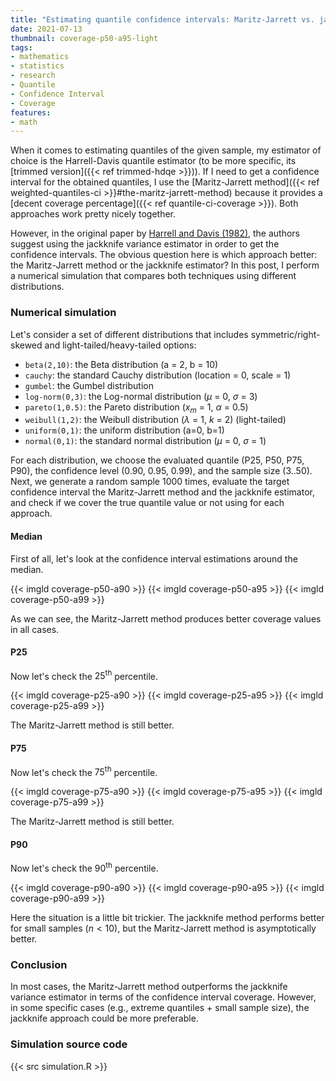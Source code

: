 ```yaml
---
title: "Estimating quantile confidence intervals: Maritz-Jarrett vs. jackknife"
date: 2021-07-13
thumbnail: coverage-p50-a95-light
tags:
- mathematics
- statistics
- research
- Quantile
- Confidence Interval
- Coverage
features:
- math
---
```


When it comes to estimating quantiles of the given sample,
  my estimator of choice is the Harrell-Davis quantile estimator
  (to be more specific, its [trimmed version]({{< ref trimmed-hdqe >}})).
If I need to get a confidence interval for the obtained quantiles,
  I use the [Maritz-Jarrett method]({{< ref weighted-quantiles-ci >}}#the-maritz-jarrett-method)
  because it provides a [decent coverage percentage]({{< ref quantile-ci-coverage >}}).
Both approaches work pretty nicely together.

However, in the original paper by [Harrell and Davis (1982)](https://doi.org/10.2307/2335999),
  the authors suggest using the jackknife variance estimator in order to get the confidence intervals.
The obvious question here is which approach better: the Maritz-Jarrett method or the jackknife estimator?
In this post, I perform a numerical simulation that compares both techniques using different distributions.

<!--more-->

### Numerical simulation

Let's consider a set of different distributions that includes symmetric/right-skewed and light-tailed/heavy-tailed options:

* `beta(2,10)`: the Beta distribution (a = 2, b = 10)
* `cauchy`: the standard Cauchy distribution (location = 0, scale = 1)
* `gumbel`: the Gumbel distribution
* `log-norm(0,3)`: the Log-normal distribution ($\mu$ = 0, $\sigma$ = 3)
* `pareto(1,0.5)`: the Pareto distribution ($x_m$ = 1, $\alpha$ = 0.5)
* `weibull(1,2)`: the Weibull distribution ($\lambda$ = 1, $k$ = 2) (light-tailed)
* `uniform(0,1)`: the uniform distribution (a=0, b=1)
* `normal(0,1)`: the standard normal distribution ($\mu$ = 0, $\sigma$ = 1)

For each distribution, we choose
  the evaluated quantile (P25, P50, P75, P90),
  the confidence level (0.90, 0.95, 0.99),
  and the sample size (3..50).
Next, we generate a random sample 1000 times,
  evaluate the target confidence interval the Maritz-Jarrett method and the jackknife estimator,
  and check if we cover the true quantile value or not using for each approach.

#### Median

First of all, let's look at the confidence interval estimations around the median.

{{< imgld coverage-p50-a90 >}}
{{< imgld coverage-p50-a95 >}}
{{< imgld coverage-p50-a99 >}}

As we can see, the Maritz-Jarrett method produces better coverage values in all cases.

#### P25

Now let's check the $25^\textrm{th}$ percentile.

{{< imgld coverage-p25-a90 >}}
{{< imgld coverage-p25-a95 >}}
{{< imgld coverage-p25-a99 >}}

The Maritz-Jarrett method is still better.

#### P75

Now let's check the $75^\textrm{th}$ percentile.

{{< imgld coverage-p75-a90 >}}
{{< imgld coverage-p75-a95 >}}
{{< imgld coverage-p75-a99 >}}

The Maritz-Jarrett method is still better.

#### P90

Now let's check the $90^\textrm{th}$ percentile.

{{< imgld coverage-p90-a90 >}}
{{< imgld coverage-p90-a95 >}}
{{< imgld coverage-p90-a99 >}}

Here the situation is a little bit trickier.
The jackknife method performs better for small samples ($n < 10$),
  but the Maritz-Jarrett method is asymptotically better.

### Conclusion

In most cases, the Maritz-Jarrett method outperforms the jackknife variance estimator
  in terms of the confidence interval coverage.
However, in some specific cases (e.g., extreme quantiles + small sample size),
  the jackknife approach could be more preferable.

### Simulation source code

{{< src simulation.R >}}
